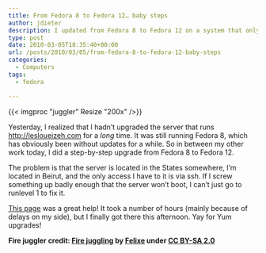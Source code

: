 ```yaml
---
title: From Fedora 8 to Fedora 12… baby steps
author: jdieter
description: I updated from Fedora 8 to Fedora 12 on a system that only provided me with SSH access
type: post
date: 2010-03-05T18:35:40+00:00
url: /posts/2010/03/05/from-fedora-8-to-fedora-12-baby-steps
categories:
  - Computers
tags:
  - fedora

---
```

{{< imgproc "juggler" Resize "200x" />}}

Yesterday, I realized that I hadn&#8217;t upgraded the server that runs <http://lesloueizeh.com> for a _long_ time. It was still running Fedora 8, which has obviously been without updates for a while. So in between my other work today, I did a step-by-step upgrade from Fedora 8 to Fedora 12.

The problem is that the server is located in the States somewhere, I&#8217;m located in Beirut, and the only access I have to it is via ssh. If I screw something up badly enough that the server won&#8217;t boot, I can&#8217;t just go to runlevel 1 to fix it.

[This page][2] was a great help! It took a number of hours (mainly because of delays on my side), but I finally got there this afternoon. Yay for Yum upgrades!

**Fire juggler credit: [Fire juggling][3] by [Felixe][4] under [CC BY-SA 2.0][5]**

 [2]: http://fedoraproject.org/wiki/YumUpgradeFaq
 [3]: http://www.flickr.com/photos/44136594@N00/874736642
 [4]: http://www.flickr.com/photos/loauc/
 [5]: http://creativecommons.org/licenses/by-sa/2.0/deed.en
